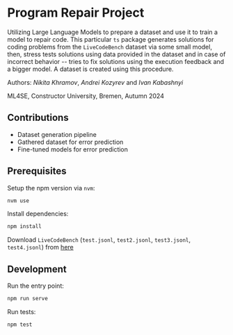 # Program Repair Project

Utilizing Large Language Models to prepare a dataset and use it to train a model to repair code. This particular `ts` package generates solutions for coding problems from the `LiveCodeBench` dataset via some small model, then, stress tests solutions using data provided in the dataset and in case of incorrect behavior -- tries to fix solutions using the execution feedback and a bigger model. A dataset is created using this procedure. 

Authors: *Nikita Khramov*, *Andrei Kozyrev* and *Ivan Kabashnyi*

ML4SE, Constructor University, Bremen, Autumn 2024

## Contributions
* Dataset generation pipeline
* Gathered dataset for error prediction
* Fine-tuned models for error prediction

## Prerequisites

Setup the npm version via `nvm`:
```bash
nvm use
```

Install dependencies:
```bash
npm install
```

Download `LiveCodeBench` (`test.jsonl`, `test2.jsonl`, `test3.jsonl`, `test4.jsonl`) from [here](https://huggingface.co/datasets/livecodebench/code_generation_lite/tree/main)

## Development

Run the entry point:
```bash
npm run serve
```

Run tests:
```bash
npm test
```
